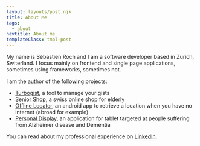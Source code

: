 ```yaml
---
layout: layouts/post.njk
title: About Me
tags:
  - about
navtitle: About me
templateClass: tmpl-post
---
```


My name is Sébastien Roch and I am a software developer based in Zürich, Switerland.
I focus mainly on frontend and single page applications, sometimes using frameworks, sometimes not.

I am the author of the following projects:
- <a href="https://www.turbogist.com">Turbogist</a>, a tool to manage your gists
- <a href="https://www.senior-shop.ch">Senior Shop</a>, a swiss online shop for elderly
- <a href="https://play.google.com/store/apps/details?id=com.offline_locator.free&hl=fr">Offline Locator</a>, an android app to retrieve a location when you have no internet (abroad for example)
- <a href="https://www.personaldisplay.net">Personal Display</a>, an application for tablet targeted at people suffering from Alzheimer disease and Dementia

You can read about my professional experience on <a href="https://www.linkedin.com/in/sebastienroch">LinkedIn</a>.
